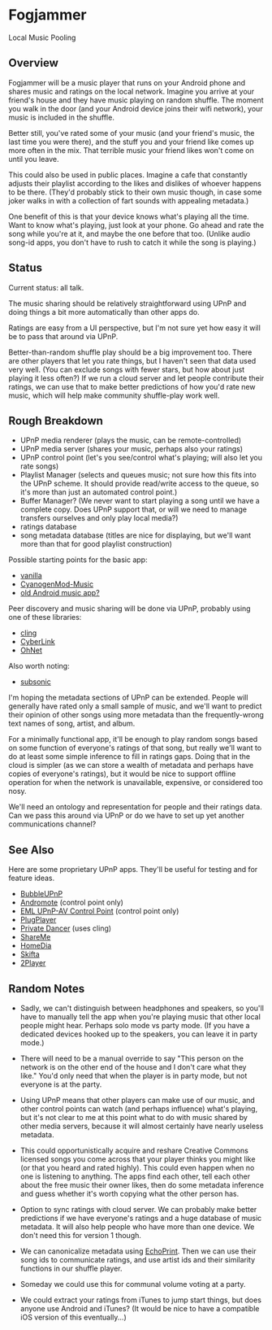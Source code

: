 # Fogjammer
Local Music Pooling

## Overview

Fogjammer will be a music player that runs on your Android phone and
shares music and ratings on the local network.  Imagine you arrive at
your friend's house and they have music playing on random shuffle.
The moment you walk in the door (and your Android device joins their
wifi network), your music is included in the shuffle.

Better still, you've rated some of your music (and your friend's music,
the last time you were there), and the stuff you and your friend like
comes up more often in the mix.  That terrible music your friend likes
won't come on until you leave.

This could also be used in public places.  Imagine a cafe that
constantly adjusts their playlist according to the likes and dislikes of
whoever happens to be there.  (They'd probably stick to their own music
though, in case some joker walks in with a collection of fart sounds
with appealing metadata.)

One benefit of this is that your device knows what's playing all the
time.  Want to know what's playing, just look at your phone.  Go ahead
and rate the song while you're at it, and maybe the one before that
too.  (Unlike audio song-id apps, you don't have to rush to catch it
while the song is playing.)


## Status

Current status: all talk.

The music sharing should be relatively straightforward using UPnP and
doing things a bit more automatically than other apps do.

Ratings are easy from a UI perspective, but I'm not sure yet how easy
it will be to pass that around via UPnP.

Better-than-random shuffle play should be a big improvement too.  There
are other players that let you rate things, but I haven't seen that data
used very well.  (You can exclude songs with fewer stars, but how about
just playing it less often?)  If we run a cloud server and let people
contribute their ratings, we can use that to make better predictions of
how you'd rate new music, which will help make community shuffle-play
work well.


## Rough Breakdown

 - UPnP media renderer (plays the music, can be remote-controlled)
 - UPnP media server (shares your music, perhaps also your ratings)
 - UPnP control point (let's you see/control what's playing; will also let you rate songs)
 - Playlist Manager (selects and queues music; not sure how this fits into the UPnP scheme.  It should provide read/write access to the queue, so it's more than just an automated control point.)
 - Buffer Manager? (We never want to start playing a song until we have a complete copy.  Does UPnP support that, or will we need to manage transfers ourselves and only play local media?)
 - ratings database
 - song metadata database  (titles are nice for displaying, but we'll want more than that for good playlist construction)

Possible starting points for the basic app:

 - [vanilla](https://github.com/kreed/vanilla)
 - [CyanogenMod-Music](https://github.com/adneal/CyanogenMod-Music)
 - [old Android music app?](https://github.com/KreN11/android_packages_apps_Music)

Peer discovery and music sharing will be done via UPnP, probably using one of these libraries:

 - [cling](http://4thline.org/projects/cling/)
 - [CyberLink](http://www.cybergarage.org/twiki/bin/view/Main/CyberLinkForJava)
 - [OhNet](http://www.openhome.org/wiki/OhNet)

Also worth noting:

 - [subsonic](http://www.subsonic.org/)

I'm hoping the metadata sections of UPnP can be extended.  People will
generally have rated only a small sample of music, and we'll want to
predict their opinion of other songs using more metadata than the
frequently-wrong text names of song, artist, and album.

For a minimally functional app, it'll be enough to play random songs
based on some function of everyone's ratings of that song, but really
we'll want to do at least some simple inference to fill in ratings
gaps.  Doing that in the cloud is simpler (as we can store a wealth of
metadata and perhaps have copies of everyone's ratings), but it would be
nice to support offline operation for when the network is unavailable,
expensive, or considered too nosy.

We'll need an ontology and representation for people and their ratings
data.  Can we pass this around via UPnP or do we have to set up yet
another communications channel?

## See Also

Here are some proprietary UPnP apps.  They'll be useful for testing and for feature ideas.

 - [BubbleUPnP](https://play.google.com/store/apps/details?id=com.bubblesoft.android.bubbleupnp)
 - [Andromote](https://play.google.com/store/apps/details?id=de.czesla.android.remote) (control point only)
 - [EML UPnP-AV Control Point](http://www.appbrain.com/app/eml-upnp-av-control-point/org.eml.upnp) (control point only)
 - [PlugPlayer](https://play.google.com/store/apps/details?id=com.plugplayer.plugplayer)
 - [Private Dancer](https://play.google.com/store/apps/details?id=com.abk.privatedancer) (uses cling)
 - [ShareMe](http://android.sygem.com/shareme/)
 - [HomeDia](https://play.google.com/store/apps/details?id=mobi.qiss.HomeDia)
 - [Skifta](https://play.google.com/store/apps/details?id=com.skifta.android.app)
 - [2Player](https://play.google.com/store/apps/details?id=com.twoplay.twoplayer)



## Random Notes

 - Sadly, we can't distinguish between headphones and speakers, so
   you'll have to manually tell the app when you're playing music that
   other local people might hear.  Perhaps solo mode vs party mode.  (If
   you have a dedicated devices hooked up to the speakers, you can leave
   it in party mode.)

 - There will need to be a manual override to say "This person on the
   network is on the other end of the house and I don't care what they
   like."  You'd only need that when the player is in party mode, but not
   everyone is at the party.

 - Using UPnP means that other players can make use of our music, and
   other control points can watch (and perhaps influence) what's
   playing, but it's not clear to me at this point what to do with music
   shared by other media servers, because it will almost certainly have
   nearly useless metadata.

 - This could opportunistically acquire and reshare Creative Commons
   licensed songs you come across that your player thinks you might like
   (or that you heard and rated highly).  This could even happen when no
   one is listening to anything.  The apps find each other, tell each
   other about the free music their owner likes, then do some metadata
   inference and guess whether it's worth copying what the other person
   has.

   
 - Option to sync ratings with cloud server.  We can probably make
   better predictions if we have everyone's ratings and a huge
   database of music metadata.  It will also help people who have more
   than one device.  We don't need this for version 1 though.

 - We can canonicalize metadata using [EchoPrint](http://echoprint.me/).
   Then we can use their song ids to communicate ratings, and use
   artist ids and their similarity functions in our shuffle player.

 - Someday we could use this for communal volume voting at a party.

 - We could extract your ratings from iTunes to jump start things, but
   does anyone use Android and iTunes?  (It would be nice to have a
   compatible iOS version of this eventually...)


